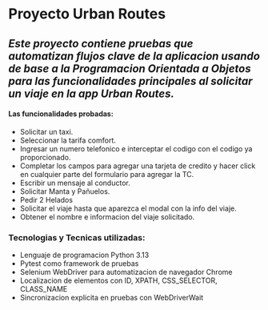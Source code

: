 # Proyecto Urban Routes 
## _Este proyecto contiene pruebas que automatizan flujos clave  de la aplicacion usando de base a la Programacion Orientada a Objetos para las funcionalidades principales al solicitar un viaje en la app Urban Routes._
#### Las funcionalidades probadas: 
- Solicitar un taxi.
- Seleccionar la tarifa comfort.
- Ingresar un numero telefonico e interceptar el codigo con el codigo ya proporcionado.
- Completar los campos para agregar una tarjeta de credito y hacer click en cualquier parte del formulario para agregar la TC.
- Escribir un mensaje al conductor.
- Solicitar Manta y Pañuelos.
- Pedir 2 Helados
- Solicitar el viaje hasta que aparezca el modal con la info del viaje.
- Obtener el nombre e informacion del viaje solicitado.

### Tecnologias y Tecnicas utilizadas:

- Lenguaje de programacion Python 3.13
- Pytest como framework de pruebas
- Selenium WebDriver para automatizacion de navegador Chrome
- Localizacion de elementos con ID, XPATH, CSS_SELECTOR, CLASS_NAME
- Sincronizacion explicita en pruebas con WebDriverWait
